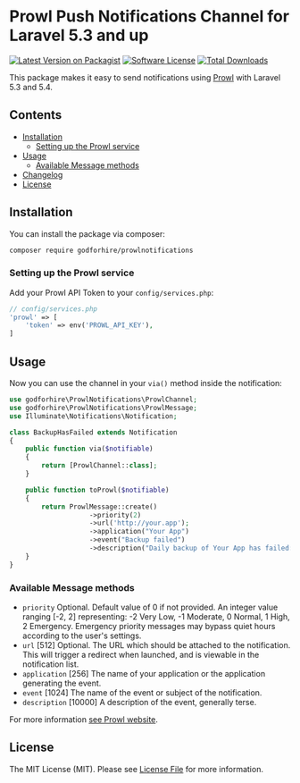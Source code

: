 # Prowl Push Notifications Channel for Laravel 5.3 and up

[![Latest Version on Packagist](https://img.shields.io/packagist/v/godforhire/prowlnotifications.svg?style=flat-square)](https://packagist.org/packages/godforhire/prowlnotifications)
[![Software License](https://img.shields.io/badge/license-MIT-brightgreen.svg?style=flat-square)](LICENSE.md)
[![Total Downloads](https://img.shields.io/packagist/dt/godforhire/prowlnotifications.svg?style=flat-square)](https://packagist.org/packages/godforhire/prowlnotifications)

This package makes it easy to send notifications using [Prowl](https://prowlapp.com) with Laravel 5.3 and 5.4.

## Contents

* [Installation](#installation)
	* [Setting up the Prowl service](#setting-up-the-prowl-service)
* [Usage](#usage)
	* [Available Message methods](#available-message-methods)
* [Changelog](#changelog)
* [License](#license)

## Installation
You can install the package via composer:

```bash
composer require godforhire/prowlnotifications
```

### Setting up the Prowl service
Add your Prowl API Token to your `config/services.php`:

```php
// config/services.php
'prowl' => [
    'token' => env('PROWL_API_KEY'),
]
```

## Usage
Now you can use the channel in your `via()` method inside the notification:

```php
use godforhire\ProwlNotifications\ProwlChannel;
use godforhire\ProwlNotifications\ProwlMessage;
use Illuminate\Notifications\Notification;

class BackupHasFailed extends Notification
{
    public function via($notifiable)
    {
        return [ProwlChannel::class];
    }

    public function toProwl($notifiable)
    {
        return ProwlMessage::create()
                    ->priority(2)
                    ->url('http://your.app');
                    ->application("Your App")
                    ->event("Backup failed")
                    ->description("Daily backup of Your App has failed: reason, disk S3 is unreachable.")
    }
}
```

### Available Message methods

* `priority` Optional. Default value of 0 if not provided. An integer value ranging [-2, 2] representing: -2 Very Low, -1 Moderate, 0 Normal, 1 High, 2 Emergency. Emergency priority messages may bypass quiet hours according to the user's settings.
* `url` [512] Optional. The URL which should be attached to the notification. This will trigger a redirect when launched, and is viewable in the notification list.
* `application` [256] The name of your application or the application generating the event.
* `event` [1024] The name of the event or subject of the notification.
* `description` [10000] A description of the event, generally terse.

For more information [see Prowl website](https://www.prowlapp.com/api.php).

## License
The MIT License (MIT). Please see [License File](LICENSE.md) for more information.